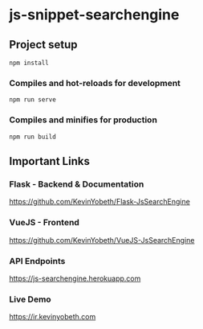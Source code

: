 # js-snippet-searchengine

## Project setup

```
npm install
```

### Compiles and hot-reloads for development

```
npm run serve
```

### Compiles and minifies for production

```
npm run build
```

## Important Links

### Flask - Backend & Documentation

https://github.com/KevinYobeth/Flask-JsSearchEngine

### VueJS - Frontend

https://github.com/KevinYobeth/VueJS-JsSearchEngine

### API Endpoints

https://js-searchengine.herokuapp.com

### Live Demo

https://ir.kevinyobeth.com
